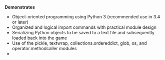 **Demonstrates**
* Object-oriented programming using Python 3 (recommended use in 3.4 or later)
* Organized and logical import commands with practical module design
* Serializing Python objects to be saved to a text file and subsequently loaded back into the game
* Use of the pickle, textwrap, collections.ordereddict, glob, os, and operator.methodcaller modules
* 
